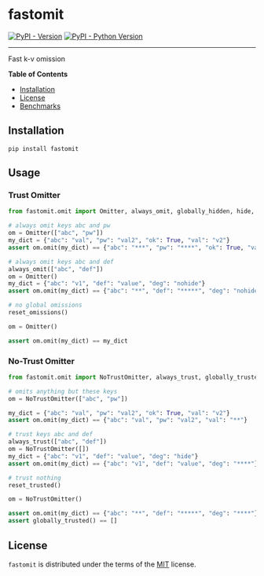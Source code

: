 # fastomit

[![PyPI - Version](https://img.shields.io/pypi/v/fastomit.svg)](https://pypi.org/project/fastomit)
[![PyPI - Python Version](https://img.shields.io/pypi/pyversions/fastomit.svg)](https://pypi.org/project/fastomit)

---

Fast k-v omission

**Table of Contents**

- [Installation](#installation)
- [License](#license)
- [Benchmarks](https://joshua-auchincloss.github.io/fastomit/dev/bench/)

## Installation

```console
pip install fastomit
```

## Usage

### Trust Omitter

```py
from fastomit.omit import Omitter, always_omit, globally_hidden, hide, reset_omissions

# always omit keys abc and pw
om = Omitter(["abc", "pw"])
my_dict = {"abc": "val", "pw": "val2", "ok": True, "val": "v2"}
assert om.omit(my_dict) == {"abc": "***", "pw": "****", "ok": True, "val": "v2"}

# always omit keys abc and def
always_omit(["abc", "def"])
om = Omitter()
my_dict = {"abc": "v1", "def": "value", "deg": "nohide"}
assert om.omit(my_dict) == {"abc": "**", "def": "*****", "deg": "nohide"}

# no global omissions
reset_omissions()

om = Omitter()

assert om.omit(my_dict) == my_dict
```

### No-Trust Omitter

```py
from fastomit.omit import NoTrustOmitter, always_trust, globally_trusted, reset_trusted

# omits anything but these keys
om = NoTrustOmitter(["abc", "pw"])

my_dict = {"abc": "val", "pw": "val2", "ok": True, "val": "v2"}
assert om.omit(my_dict) == {"abc": "val", "pw": "val2", "val": "**"}

# trust keys abc and def
always_trust(["abc", "def"])
om = NoTrustOmitter([])
my_dict = {"abc": "v1", "def": "value", "deg": "hide"}
assert om.omit(my_dict) == {"abc": "v1", "def": "value", "deg": "****"}

# trust nothing
reset_trusted()

om = NoTrustOmitter()

assert om.omit(my_dict) == {"abc": "**", "def": "*****", "deg": "****"}
assert globally_trusted() == []

```

## License

`fastomit` is distributed under the terms of the [MIT](https://spdx.org/licenses/MIT.html) license.
